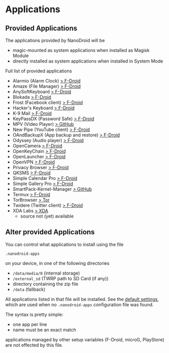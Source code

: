 # Applications

## Provided Applications

The applications provided by NanoDroid will be
* magic-mounted as system applications when installed as Magisk Module
* directly installed as system applications when installed in System Mode

Full list of provided applications
* Alarmio (Alarm Clock) [> F-Droid](https://f-droid.org/packages/me.jfenn.alarmio)
* Amaze (File Manager) [> F-Droid](https://f-droid.org/packages/com.amaze.filemanager)
* AnySoftKeyboard [> F-Droid](https://f-droid.org/packages/com.menny.android.anysoftkeyboard)
* Blokada [> F-Droid](https://f-droid.org/en/packages/org.blokada.alarm)
* Frost (Facebook client) [> F-Droid](https://f-droid.org/en/packages/com.pitchedapps.frost)
* Hacker's Keyboard [> F-Droid](https://f-droid.org/de/packages/org.pocketworkstation.pckeyboard)
* K-9 Mail [> F-Droid](https://f-droid.org/packages/com.fsck.k9)
* KeyPassDX (Password Safe) [> F-Droid](https://f-droid.org/en/packages/com.kunzisoft.keepass.libre)
* MPV (Video Player) [> GitHub](https://github.com/mpv-android/mpv-android)
* New Pipe (YouTube client) [> F-Droid](https://f-droid.org/packages/org.schabi.newpipe)
* OAndBackupX (App backup and restore) [> F-Droid](https://f-droid.org/de/packages/com.machiav3lli.backup/)
* Odyssey (Audio player) [> F-Droid](https://f-droid.org/packages/org.gateshipone.odyssey)
* OpenCamera [> F-Droid](https://f-droid.org/packages/net.sourceforge.opencamera)
* OpenKeyChain [> F-Droid](https://f-droid.org/packages/org.sufficientlysecure.keychain)
* OpenLauncher [> F-Droid](https://f-droid.org/packages/com.benny.openlauncher)
* OpenVPN [> F-Droid](https://f-droid.org/packages/de.blinkt.openvpn)
* Privacy Browser [> F-Droid](https://f-droid.org/de/packages/com.stoutner.privacybrowser.standard)
* QKSMS [> F-Droid](https://f-droid.org/packages/com.moez.QKSMS)
* Simple Calendar Pro [> F-Droid](https://f-droid.org/packages/com.simplemobiletools.calendar.pro)
* Simple Gallery Pro [> F-Droid](https://f-droid.org/packages/com.simplemobiletools.gallery.pro)
* SmartPack-Kernel-Manager [> GitHub](https://github.com/SmartPack/SmartPack-Kernel-Manager)
* Termux [> F-Droid](https://f-droid.org/packages/com.termux)
* TorBrowser [> Tor](https://www.torproject.org/projects/torbrowser.html.en)
* Twidere (Twitter client) [> F-Droid](https://f-droid.org/packages/org.mariotaku.twidere)
* XDA Labs [> XDA](https://forum.xda-developers.com/android/apps-games/labs-t3241866)
  * source not (yet) available

## Alter provided Applications

You can control what applications to install using the file

`.nanodroid-apps`

on your device, in one of the following directories

* `/data/media/0` (internal storage)
* `/external_sd` (TWRP path to SD Card (if any))
* directory containing the zip file
* `/data` (fallback)

All applications listed in that file will be installed. See the [default settings](.nanodroid-apps), which are used when no `.nanodroid-apps` configuration file was found. 

The syntax is pretty simple:

* one app per line
* name must be an exact match

applications managed by other setup variables (F-Droid, microG, PlayStore) are not effected by this file.
